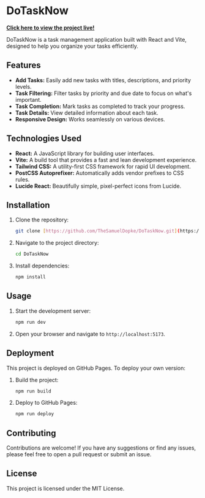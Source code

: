 # DoTaskNow

[**Click here to view the project live!**](https://thesamueldopke.github.io/DoTaskNow/)

DoTaskNow is a task management application built with React and Vite, designed to help you organize your tasks efficiently.

## Features

* **Add Tasks:** Easily add new tasks with titles, descriptions, and priority levels.
* **Task Filtering:** Filter tasks by priority and due date to focus on what's important.
* **Task Completion:** Mark tasks as completed to track your progress.
* **Task Details:** View detailed information about each task.
* **Responsive Design:** Works seamlessly on various devices.

## Technologies Used

* **React:** A JavaScript library for building user interfaces.
* **Vite:** A build tool that provides a fast and lean development experience.
* **Tailwind CSS:** A utility-first CSS framework for rapid UI development.
* **PostCSS Autoprefixer:** Automatically adds vendor prefixes to CSS rules.
* **Lucide React:** Beautifully simple, pixel-perfect icons from Lucide.

## Installation

1.  Clone the repository:

    ```bash
    git clone [https://github.com/TheSamuelDopke/DoTaskNow.git](https://www.google.com/search?q=https://github.com/TheSamuelDopke/DoTaskNow.git)
    ```

2.  Navigate to the project directory:

    ```bash
    cd DoTaskNow
    ```

3.  Install dependencies:

    ```bash
    npm install
    ```

## Usage

1.  Start the development server:

    ```bash
    npm run dev
    ```

2.  Open your browser and navigate to `http://localhost:5173`.

## Deployment

This project is deployed on GitHub Pages. To deploy your own version:

1.  Build the project:

    ```bash
    npm run build
    ```

2.  Deploy to GitHub Pages:

    ```bash
    npm run deploy
    ```

## Contributing

Contributions are welcome! If you have any suggestions or find any issues, please feel free to open a pull request or submit an issue.

## License

This project is licensed under the MIT License.
